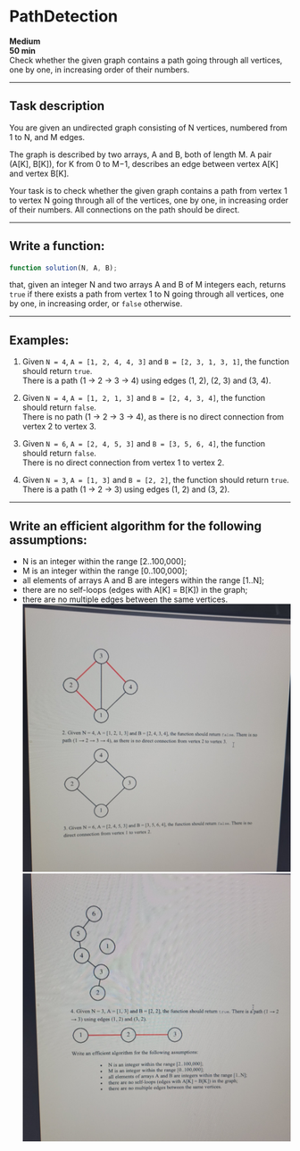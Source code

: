 # PathDetection

**Medium**  
**50 min**  
Check whether the given graph contains a path going through all vertices, one by one, in increasing order of their numbers.

---

## Task description

You are given an undirected graph consisting of N vertices, numbered from 1 to N, and M edges.

The graph is described by two arrays, A and B, both of length M. A pair (A[K], B[K]), for K from 0 to M−1, describes an edge between vertex A[K] and vertex B[K].

Your task is to check whether the given graph contains a path from vertex 1 to vertex N going through all of the vertices, one by one, in increasing order of their numbers. All connections on the path should be direct.

---

## Write a function:

```ts
function solution(N, A, B);
```

that, given an integer N and two arrays A and B of M integers each, returns `true` if there exists a path from vertex 1 to N going through all vertices, one by one, in increasing order, or `false` otherwise.

---

## Examples:

1. Given `N = 4`, `A = [1, 2, 4, 4, 3]` and `B = [2, 3, 1, 3, 1]`, the function should return `true`.  
   There is a path (1 → 2 → 3 → 4) using edges (1, 2), (2, 3) and (3, 4).

2. Given `N = 4`, `A = [1, 2, 1, 3]` and `B = [2, 4, 3, 4]`, the function should return `false`.  
   There is no path (1 → 2 → 3 → 4), as there is no direct connection from vertex 2 to vertex 3.

3. Given `N = 6`, `A = [2, 4, 5, 3]` and `B = [3, 5, 6, 4]`, the function should return `false`.  
   There is no direct connection from vertex 1 to vertex 2.

4. Given `N = 3`, `A = [1, 3]` and `B = [2, 2]`, the function should return `true`.  
   There is a path (1 → 2 → 3) using edges (1, 2) and (3, 2).

---

## Write an efficient algorithm for the following assumptions:

- N is an integer within the range [2..100,000];
- M is an integer within the range [0..100,000];
- all elements of arrays A and B are integers within the range [1..N];
- there are no self-loops (edges with A[K] = B[K]) in the graph;
- there are no multiple edges between the same vertices.
![alt text](image-1.png)
![alt text](image-2.png)